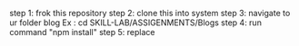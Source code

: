 step 1: frok this repository
step 2: clone this into system
step 3: navigate to ur folder blog
    Ex : cd SKILL-LAB/ASSIGENMENTS/Blogs
step 4: run command "npm install" 
step 5: replace 